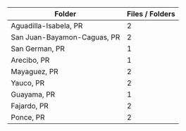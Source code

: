 | Folder                      |   Files / Folders |
|-----------------------------|-------------------|
| Aguadilla-Isabela, PR       |                 2 |
| San Juan-Bayamon-Caguas, PR |                 2 |
| San German, PR              |                 1 |
| Arecibo, PR                 |                 1 |
| Mayaguez, PR                |                 2 |
| Yauco, PR                   |                 2 |
| Guayama, PR                 |                 1 |
| Fajardo, PR                 |                 2 |
| Ponce, PR                   |                 2 |